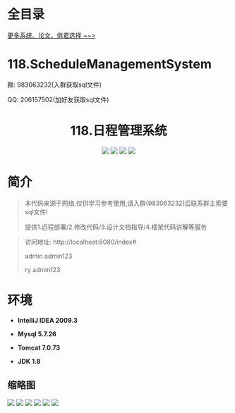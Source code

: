 # 全目录

[更多系统、论文，供君选择 ~~>](https://www.bitwise.net.cn)

# 118.ScheduleManagementSystem

<p>群: 983063232(入群获取sql文件)</p>
<p>QQ: 206157502(加好友获取sql文件)</p>

<p><h1 align="center">118.日程管理系统</h1></p>


<p align="center">
	<img src="https://img.shields.io/badge/jdk-1.8-orange.svg"/>
    <img src="https://img.shields.io/badge/springBoot-5.x-lightgrey.svg"/>
    <img src="https://img.shields.io/badge/html-5.x-blue.svg"/>
    <img src="https://img.shields.io/badge/mysql-5.x-yellow.svg"/>
</p>

# 简介


> 本代码来源于网络,仅供学习参考使用,请入群(983063232)后联系群主索要sql文件!
>
> 提供1.远程部署/2.修改代码/3.设计文档指导/4.框架代码讲解等服务

>访问地址: http://localhost:8080/index#
>
> admin	admin123
>
> ry  admin123


# 环境

- <b>IntelliJ IDEA 2009.3</b>

- <b>Mysql 5.7.26</b>

- <b>Tomcat 7.0.73</b>

- <b>JDK 1.8</b>




## 缩略图

![](https://bitwise.oss-cn-heyuan.aliyuncs.com/2024/9/10/a84c95a8-48b8-4648-ae24-3bcf8d7849a1.png)
![](https://bitwise.oss-cn-heyuan.aliyuncs.com/2024/9/10/5f5ca606-8e9e-4f6c-aac4-2d2a22a79e25.png)
![](https://bitwise.oss-cn-heyuan.aliyuncs.com/2024/9/10/ce201bf3-7d8e-4c7d-b082-f6d201f9094c.png)
![](https://bitwise.oss-cn-heyuan.aliyuncs.com/2024/9/10/f4149f1a-a6aa-4083-a847-9b76c9347fcb.png)
![](https://bitwise.oss-cn-heyuan.aliyuncs.com/2024/9/10/e5b723ab-817d-44c7-9841-b733b82350f4.png)
![](https://bitwise.oss-cn-heyuan.aliyuncs.com/2024/9/10/1dc57a75-1314-4c43-89cb-44cc51d16f60.png)


